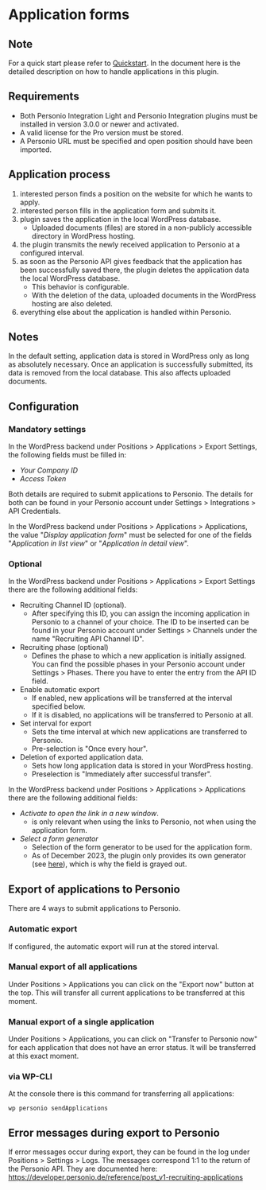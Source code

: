 # Application forms

## Note

For a quick start please refer to [Quickstart](quickstart.md). In the document here is the detailed description on how to handle applications in this plugin.

## Requirements

* Both Personio Integration Light and Personio Integration plugins must be installed in version 3.0.0 or newer and activated.
* A valid license for the Pro version must be stored.
* A Personio URL must be specified and open position should have been imported.

## Application process

1. interested person finds a position on the website for which he wants to apply.
2. interested person fills in the application form and submits it.
3. plugin saves the application in the local WordPress database.
    * Uploaded documents (files) are stored in a non-publicly accessible directory in WordPress hosting.
4. the plugin transmits the newly received application to Personio at a configured interval.
5. as soon as the Personio API gives feedback that the application has been successfully saved there, the plugin deletes the application data the local WordPress database.
    * This behavior is configurable.
    * With the deletion of the data, uploaded documents in the WordPress hosting are also deleted.
6. everything else about the application is handled within Personio.

## Notes

In the default setting, application data is stored in WordPress only as long as absolutely necessary. Once an application is successfully submitted, its data is removed from the local database. This also affects uploaded documents.

## Configuration

### Mandatory settings

In the WordPress backend under Positions > Applications > Export Settings, the following fields must be filled in:

* _Your Company ID_
* _Access Token_

Both details are required to submit applications to Personio. The details for both can be found in your Personio account under Settings > Integrations > API Credentials.

In the WordPress backend under Positions > Applications > Applications, the value "_Display application form_" must be selected for one of the fields "_Application in list view_" or "_Application in detail view_".

### Optional

In the WordPress backend under Positions > Applications > Export Settings there are the following additional fields:

* Recruiting Channel ID (optional).
    * After specifying this ID, you can assign the incoming application in Personio to a channel of your choice. The ID to be inserted can be found in your Personio account under Settings > Channels under the name "Recruiting API Channel ID".
* Recruiting phase (optional)
    * Defines the phase to which a new application is initially assigned. You can find the possible phases in your Personio account under Settings > Phases. There you have to enter the entry from the API ID field.
* Enable automatic export
    * If enabled, new applications will be transferred at the interval specified below.
    * If it is disabled, no applications will be transferred to Personio at all.
* Set interval for export
    * Sets the time interval at which new applications are transferred to Personio.
    * Pre-selection is "Once every hour".
* Deletion of exported application data.
    * Sets how long application data is stored in your WordPress hosting.
    * Preselection is "Immediately after successful transfer".

In the WordPress backend under Positions > Applications > Applications there are the following additional fields:

* _Activate to open the link in a new window_.
    * is only relevant when using the links to Personio, not when using the application form.
* _Select a form generator_
    * Selection of the form generator to be used for the application form.
    * As of December 2023, the plugin only provides its own generator (see [here](personioformulare.md)), which is why the field is grayed out.

## Export of applications to Personio

There are 4 ways to submit applications to Personio.

### Automatic export

If configured, the automatic export will run at the stored interval.

### Manual export of all applications

Under Positions > Applications you can click on the "Export now" button at the top. This will transfer all current applications to be transferred at this moment.

### Manual export of a single application

Under Positions > Applications, you can click on "Transfer to Personio now" for each application that does not have an error status. It will be transferred at this exact moment.

### via WP-CLI

At the console there is this command for transferring all applications:

`wp personio sendApplications`

## Error messages during export to Personio

If error messages occur during export, they can be found in the log under Positions > Settings > Logs. The messages correspond 1:1 to the return of the Personio API. They are documented here:
https://developer.personio.de/reference/post_v1-recruiting-applications
